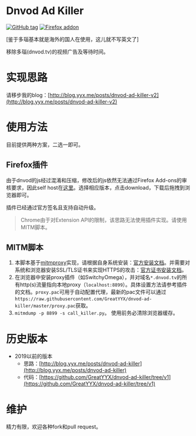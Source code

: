# Dnvod Ad Killer

[![GitHub tag](https://img.shields.io/github/tag/GreatYYX/dnvod-ad-killer.svg)](https://github.com/GreatYYX/dnvod-ad-killer/releases) [![Firefox addon](https://img.shields.io/badge/firefox-addon-orange.svg?logo=mozilla%20firefox)](https://github.com/GreatYYX/dnvod-ad-killer/tree/master/firefox-extension/dist)

[鉴于多瑙基本就是海外的国人在使用，这儿就不写英文了]

移除多瑙(dnvod.tv)的视频广告及等待时间。

# 实现思路

请移步我的blog：[http://blog.yyx.me/posts/dnvod-ad-killer-v2](http://blog.yyx.me/posts/dnvod-ad-killer-v2)

# 使用方法

目前提供两种方案，二选一即可。

## Firefox插件

由于dnvod的js经过混淆和压缩，修改后的js依然无法通过Firefox Add-ons的审核要求，因此self host在[这里](https://github.com/GreatYYX/dnvod-ad-killer/tree/master/firefox-extension/dist)。选择相应版本，点击download，下载后拖拽到浏览器即可。

插件已经通过官方签名且支持自动升级。

> Chrome由于对Extension API的限制，该思路无法使用插件实现。请使用MITM脚本。

## MITM脚本

1. 本脚本基于[mitmproxy](https://mitmproxy.org/)实现，请根据自身系统安装：[官方安装文档](https://docs.mitmproxy.org/stable/overview-installation/)。并需要对系统和浏览器安装SSL/TLS证书来实现HTTPS的攻击：[官方证书安装文档](https://docs.mitmproxy.org/stable/concepts-certificates/)。
2. 在浏览器中安装proxy插件（如SwitchyOmega），并对域名`*.dnvod.tv`的所有http(s)流量指向本地proxy（`localhost:8899`）。具体设置方法请参考插件的文档。`proxy.pac`可用于自动配置代理，最新的pac文件可以通过`https://raw.githubusercontent.com/GreatYYX/dnvod-ad-killer/master/proxy.pac`获取。
3. `mitmdump -p 8899 -s call_killer.py`。 使用前务必清除浏览器缓存。

# 历史版本

- 2019以前的版本
    - 思路：[http://blog.yyx.me/posts/dnvod-ad-killer](http://blog.yyx.me/posts/dnvod-ad-killer)
    - 代码：[https://github.com/GreatYYX/dnvod-ad-killer/tree/v1](https://github.com/GreatYYX/dnvod-ad-killer/tree/v1)

# 维护

精力有限，欢迎各种fork和pull request。
